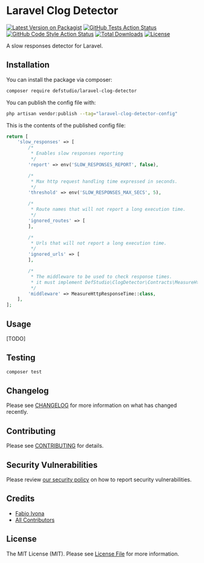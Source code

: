 # Laravel Clog Detector

[![Latest Version on Packagist](https://img.shields.io/packagist/v/defstudio/laravel-clog-detector.svg?style=flat-square)](https://packagist.org/packages/defstudio/laravel-clog-detector)
[![GitHub Tests Action Status](https://img.shields.io/github/workflow/status/def-studio/laravel-clog-detector/Run%20Tests?label=tests)](https://github.com/def-studio/laravel-clog-detector/actions?query=workflow%3A"Run+Tests"+branch%3Amain)
[![GitHub Code Style Action Status](https://img.shields.io/github/workflow/status/def-studio/laravel-clog-detector/Static%20Analysis?label=code%20style)](https://github.com/def-studio/laravel-clog-detector/actions?query=workflow%3A"Static+Analysis"+branch%3Amain)
[![Total Downloads](https://img.shields.io/packagist/dt/defstudio/laravel-clog-detector.svg?style=flat-square)](https://packagist.org/packages/defstudio/laravel-clog-detector)
[![License](https://img.shields.io/packagist/l/defstudio/laravel-clog-detector)](https://packagist.org/packages/defstudio/laravel-clog-detector)


A slow responses detector for Laravel.

## Installation

You can install the package via composer:

```bash
composer require defstudio/laravel-clog-detector
```

You can publish the config file with:
```bash
php artisan vendor:publish --tag="laravel-clog-detector-config"
```

This is the contents of the published config file:

```php
return [
    'slow_responses' => [
        /*
         * Enables slow responses reporting
         */
        'report' => env('SLOW_RESPONSES_REPORT', false),

        /*
         * Max http request handling time expressed in seconds.
         */
        'threshold' => env('SLOW_RESPONSES_MAX_SECS', 5),

        /*
         * Route names that will not report a long execution time.
         */
        'ignored_routes' => [
        ],

        /*
         * Urls that will not report a long execution time.
         */
        'ignored_urls' => [
        ],

        /*
         * The middleware to be used to check response times.
         * it must implement DefStudio\ClogDetector\Contracts\MeasureHttpResponseTime
         */
        'middleware' => MeasureHttpResponseTime::class,
    ],
];

```

## Usage

[TODO]

## Testing

```bash
composer test
```

## Changelog

Please see [CHANGELOG](CHANGELOG.md) for more information on what has changed recently.

## Contributing

Please see [CONTRIBUTING](./CONTRIBUTING.md) for details.

## Security Vulnerabilities

Please review [our security policy](../../security/policy) on how to report security vulnerabilities.

## Credits

- [Fabio Ivona](https://github.com/def-studio)
- [All Contributors](../../contributors)

## License

The MIT License (MIT). Please see [License File](LICENSE.md) for more information.

